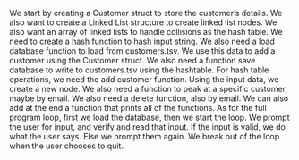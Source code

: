 We start by creating a Customer struct to store the customer’s details. We also want to create a Linked List structure to create linked list nodes. We also want an array of linked lists to handle collisions as the hash table. We need to create a hash function to hash input string. We also need a load database function to load from customers.tsv. We use this data to add a customer using the Customer struct. We also need a function save database to write to customers.tsv using the hashtable. For hash table operations, we need the add customer function. Using the input data, we create a new node. We also need a function to peak at a specific customer, maybe by email. We also need a delete function, also by email. We can also add at the end a function that prints all of the functions. As for the full program loop, first we load the database, then we start the loop. We prompt the user for input, and verify and read that input. If the input is valid, we do what the user says. Else we prompt them again. We break out of the loop when the user chooses to quit.

